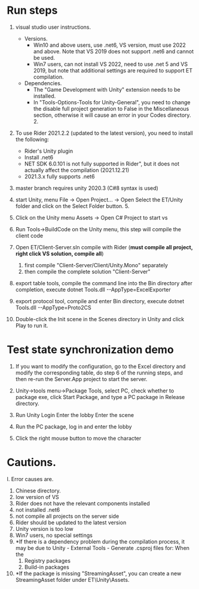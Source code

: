 # Run steps  
1. visual studio user instructions.
   - Versions.
      - Win10 and above users, use .net6, VS version, must use 2022 and above. Note that VS 2019 does not support .net6 and cannot be used.
      - Win7 users, can not install VS 2022, need to use .net 5 and VS 2019, but note that additional settings are required to support ET compilation.
   - Dependencies.
     - The "Game Development with Unity" extension needs to be installed.
     - In "Tools-Options-Tools for Unity-General", you need to change the disable full project generation to False in the Miscellaneous section, otherwise it will cause an error in your Codes directory. 2.

2. To use Rider 2021.2.2 (updated to the latest version), you need to install the following:
   - Rider's Unity plugin  
   - Install .net6  
   - NET SDK 6.0.101 is not fully supported in Rider", but it does not actually affect the compilation (2021.12.21)
   - 2021.3.x fully supports .net6

3. master branch requires unity 2020.3 (C#8 syntax is used)  

4. start Unity, menu File -> Open Project... -> Open Select the ET/Unity folder and click on the Select Folder button. 5.  

5. Click on the Unity menu Assets -> Open C# Project to start vs  

6. Run Tools->BuildCode on the Unity menu, this step will compile the client code  

7. Open ET/Client-Server.sln compile with Rider (**must compile all project, right click VS solution, compile all**)
   1. first compile "Client-Server/Client/Unity.Mono" separately
   2. then compile the complete solution "Client-Server"

8. export table tools, compile the command line into the Bin directory after completion, execute dotnet Tools.dll --AppType=ExcelExporter  

9. export protocol tool, compile and enter Bin directory, execute dotnet Tools.dll --AppType=Proto2CS  

10. Double-click the Init scene in the Scenes directory in Unity and click Play to run it.

# Test state synchronization demo
1. If you want to modify the configuration, go to the Excel directory and modify the corresponding table, do step 6 of the running steps, and then re-run the Server.App project to start the server.

2. Unity->tools menu->Package Tools, select PC, check whether to package exe, click Start Package, and type a PC package in Release directory.

3. Run Unity Login Enter the lobby Enter the scene

4. Run the PC package, log in and enter the lobby

5. Click the right mouse button to move the character

# Cautions.

I. Error causes are.  

1. Chinese directory.  
2. low version of VS
3. Rider does not have the relevant components installed
4. not installed .net6
5. not compile all projects on the server side
6. Rider should be updated to the latest version  
7. Unity version is too low
8. Win7 users, no special settings
9. *If there is a dependency problem during the compilation process, it may be due to Unity - External Tools - Generate .csproj files for:
   When the 
      1. Registry packages
      2. Build-in packages
10. *If the package is missing "StreamingAsset", you can create a new StreamingAsset folder under ET\Unity\Assets.



